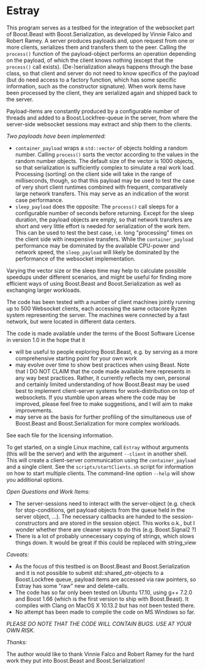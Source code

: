 # Estray

This program serves as a testbed for the integration of the websocket part of Boost.Beast with Boost.Serialization, as developed by Vinnie Falco and Robert Ramey. A server produces payloads and, upon request from one or more clients, serializes them and transfers them to the peer. Calling the `process()` function of the payload-object performs an operation depending on the payload, of which the client knows nothing (except that the `process()` call exists). (De-)serialization always happens through the base class, so that client and server do not need to know specifics of the payload (but do need access to a factory function, which has some specific information, such as the constructor signature). When work items have been processed by the client, they are serialized again and shipped back to the server.

Payload-items are constantly produced by a configurable number of threads and added to a Boost.Lockfree-queue in the server, from where the server-side websocket sessions may extract and ship them to the clients.

_Two payloads have been implemented:_

* `container_payload` wraps a `std::vector` of objects holding a random number. Calling `process()` sorts the vector according to the values in the random number objects. The default size of the vector is 1000 objects, so that serialization is sufficiently complex to simulate a real work load. Processing (sorting) on the client side will take in the range of milliseconds, though, so that this payload may be used to test the case of very short client runtimes combined with frequent, comparatively large network transfers. This may serve as an indication of the worst case performance.
* `sleep_payload` does the opposite: The `process()` call sleeps for a configurable number of seconds before returning. Except for the sleep duration, the payload objects are empty, so that network transfers are short and very little effort is needed for serialization of the work item. This can be used to test the best case, i.e. long "processing" times on the client side with inexpensive transfers. While the `container_payload` performance may be dominated by the available CPU-power and network speed, the `sleep_payload` will likely be dominated by the performance of the websocket implementation.

Varying the vector size or the sleep time may help to calculate possible speedups under different scenarios, and might be useful for finding more efficient ways of using Boost.Beast and Boost.Serialization as well as exchanging larger workloads.

The code has been tested with a number of client machines jointly running up to 500 Websocket clients, each accessing the same octacore Ryzen system representing the server. The machines were connected by a fast network, but were located in different data centers.

The code is made available under the terms of the Boost Software License in version 1.0 in the hope that it

* will be useful to people exploring Boost.Beast, e.g. by serving as a more comprehensive starting point for your own work
* may evolve over time to show best practices when using Beast. Note that I DO NOT CLAIM that the code made available here represents in any way best practices. Rather, it currently reflects my own, personal and certainly limited understanding of how Boost.Beast may be used best to implement client-server systems for work-distribution on top of websockets. If you stumble upon areas where the code may be improved, please feel free to make suggestions, and I will aim to make improvements.
* may serve as the basis for further profiling of the simultaneous use of Boost.Beast and Boost.Serialization for more complex workloads.

See each file for the licensing information.

To get started, on a single Linux machine, call `Estray` without arguments (this will be the server) and with the argument `--client` in another shell. This will create a client-server communication using the `container_payload` and a single client. See the `scripts/startClients.sh` script for information on how to start multiple clients. The command-line option `--help` will show you additional options.

_Open Questions and Work Items:_

* The server-sessions need to interact with the server-object (e.g. check for stop-conditions, get payload objects from the queue held in the server object, ...). The necessary callbacks are handed to the session-constructors and are stored in the session object. This works o.k., but I wonder whether there are cleaner ways to do this (e.g. Boost.Signal2 ?)
* There is a lot of probably unnecessary copying of strings, which slows things down. It would be great if this could be replaced with string_view

_Caveats:_

* As the focus of this testbed is on Boost.Beast and Boost.Serialization and it is not possible to submit std::shared_ptr-objects to a Boost.Lockfree queue, payload items are accessed via raw pointers, so Estray has some "raw" new and delete-calls.
* The code has so far only been tested on Ubuntu 17.10, using g++ 7.2.0 and Boost 1.66 (which is the first version to ship with Boost.Beast). It compiles with Clang on MacOS X 10.13.2 but has not been tested there.
* No attempt has been made to compile the code on MS Windows so far.

*PLEASE DO NOTE THAT THE CODE WILL CONTAIN BUGS. USE AT YOUR OWN RISK.*

_Thanks:_

The author would like to thank Vinnie Falco and Robert Ramey for the hard work they put into Boost.Beast and Boost.Serialization!
